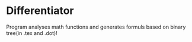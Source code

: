 # Differentiator
Program analyses math functions and generates formuls based on binary tree(in .tex and .dot)!
